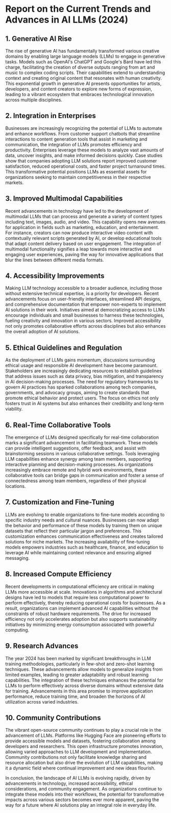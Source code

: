 # Report on the Current Trends and Advances in AI LLMs (2024)

## 1. Generative AI Rise
The rise of generative AI has fundamentally transformed various creative domains by enabling large language models (LLMs) to engage in generative tasks. Models such as OpenAI's ChatGPT and Google's Bard have led this charge, facilitating the creation of diverse outputs ranging from art and music to complex coding scripts. Their capabilities extend to understanding context and creating original content that resonates with human creativity. This exponential growth in generative AI presents opportunities for artists, developers, and content creators to explore new forms of expression, leading to a vibrant ecosystem that embraces technological innovation across multiple disciplines.

## 2. Integration in Enterprises
Businesses are increasingly recognizing the potential of LLMs to automate and enhance workflows. From customer support chatbots that streamline interactions to content generation tools that assist in marketing and communication, the integration of LLMs promotes efficiency and productivity. Enterprises leverage these models to analyze vast amounts of data, uncover insights, and make informed decisions quickly. Case studies show that companies adopting LLM solutions report improved customer satisfaction, reduced operational costs, and faster project turnaround times. This transformative potential positions LLMs as essential assets for organizations seeking to maintain competitiveness in their respective markets.

## 3. Improved Multimodal Capabilities
Recent advancements in technology have led to the development of multimodal LLMs that can process and generate a variety of content types including text, images, audio, and video. This capability opens new avenues for application in fields such as marketing, education, and entertainment. For instance, creators can now produce interactive video content with contextually relevant scripts generated by AI, or develop educational tools that adapt content delivery based on user engagement. The integration of multimodal functionality signifies a leap towards more interactive and engaging user experiences, paving the way for innovative applications that blur the lines between different media formats.

## 4. Accessibility Improvements
Making LLM technology accessible to a broader audience, including those without extensive technical expertise, is a priority for developers. Recent advancements focus on user-friendly interfaces, streamlined API designs, and comprehensive documentation that empower non-experts to implement AI solutions in their work. Initiatives aimed at democratizing access to LLMs encourage individuals and small businesses to harness these technologies, fueling creativity and innovation in various sectors. Improved accessibility not only promotes collaborative efforts across disciplines but also enhances the overall adoption of AI solutions.

## 5. Ethical Guidelines and Regulation
As the deployment of LLMs gains momentum, discussions surrounding ethical usage and responsible AI development have become paramount. Stakeholders are increasingly dedicating resources to establish guidelines that address issues such as data privacy, bias mitigation, and transparency in AI decision-making processes. The need for regulatory frameworks to govern AI practices has sparked collaborations among tech companies, governments, and advocacy groups, aiming to create standards that promote ethical behavior and protect users. The focus on ethics not only fosters trust in AI systems but also enhances their credibility and long-term viability.

## 6. Real-Time Collaborative Tools
The emergence of LLMs designed specifically for real-time collaboration marks a significant advancement in facilitating teamwork. These models can provide intelligent suggestions, offer feedback, and assist with brainstorming sessions in various collaborative settings. Tools leveraging LLM capabilities enhance synergy among team members, supporting interactive planning and decision-making processes. As organizations increasingly embrace remote and hybrid work environments, these collaborative tools can bridge gaps in communication and foster a sense of connectedness among team members, regardless of their physical locations.

## 7. Customization and Fine-Tuning
LLMs are evolving to enable organizations to fine-tune models according to specific industry needs and cultural nuances. Businesses can now adapt the behavior and performance of these models by training them on unique datasets that reflect their particular jargon and preferences. This customization enhances communication effectiveness and creates tailored solutions for niche markets. The increasing availability of fine-tuning models empowers industries such as healthcare, finance, and education to leverage AI while maintaining context relevance and ensuring aligned messaging.

## 8. Increased Compute Efficiency
Recent developments in computational efficiency are critical in making LLMs more accessible at scale. Innovations in algorithms and architectural designs have led to models that require less computational power to perform effectively, thereby reducing operational costs for businesses. As a result, organizations can implement advanced AI capabilities without the constraints of robust hardware requirements. The drive for increased efficiency not only accelerates adoption but also supports sustainability initiatives by minimizing energy consumption associated with powerful computing.

## 9. Research Advances
The year 2024 has been marked by significant breakthroughs in LLM training methodologies, particularly in few-shot and zero-shot learning techniques. These advancements allow models to generalize insights from limited examples, leading to greater adaptability and robust learning capabilities. The integration of these techniques enhances the potential for LLMs to perform effectively across diverse domains without extensive data for training. Advancements in this area promise to improve application performance, reduce training time, and broaden the horizons of AI utilization across varied industries.

## 10. Community Contributions
The vibrant open-source community continues to play a crucial role in the advancement of LLMs. Platforms like Hugging Face are pioneering efforts to provide accessible models and datasets, fostering collaboration among developers and researchers. This open infrastructure promotes innovation, allowing varied approaches to LLM development and implementation. Community contributions not only facilitate knowledge sharing and resource allocation but also drive the evolution of LLM capabilities, making it a dynamic field where continual improvement and new ideas flourish.

In conclusion, the landscape of AI LLMs is evolving rapidly, driven by advancements in technology, increased accessibility, ethical considerations, and community engagement. As organizations continue to integrate these models into their workflows, the potential for transformative impacts across various sectors becomes ever more apparent, paving the way for a future where AI solutions play an integral role in everyday life.
